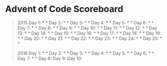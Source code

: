 # Advent of Code Scoreboard
>
> 2015
> Day 1: * * 
> Day 2: * *
> Day 3: * *
> Day 4: * *
> Day 5: * *
> Day 6: * *
> Day 7: * *
> Day 8: * *
> Day 9: * *
> Day 10: * *
> Day 11: * *
> Day 12: * *
> Day 13: * *
> Day 14: * *
> Day 15: * * 
> Day 16: * *
> Day 17: * * 
> Day 18: * *
> Day 19: * *
> Day 20: * *
> Day 21: * *
> Day 22: * *
> Day 23: * *
> Day 24: * *
> Day 25: * *
>
> 2016
> Day 1: * *
> Day 2: * *
> Day 3: * *
> Day 4: * *
> Day 5: * *
> Day 6; * *
> Day 7: * *
> Day 8:
> Day 9:
> Day 10:
